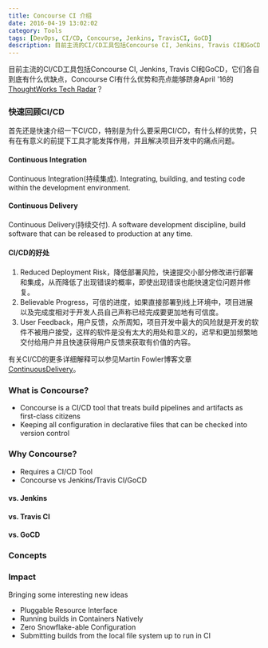 ```yaml
---
title: Concourse CI 介绍
date: 2016-04-19 13:02:02
category: Tools
tags: [DevOps, CI/CD, Concourse, Jenkins, TravisCI, GoCD]
description: 目前主流的CI/CD工具包括Concourse CI, Jenkins, Travis CI和GoCD，它们各自到底有什么优缺点，Concourse CI有什么优势和亮点能够跻身Tech Radar?
---
```


目前主流的CI/CD工具包括Concourse CI, Jenkins, Travis CI和GoCD，它们各自到底有什么优缺点，Concourse CI有什么优势和亮点能够跻身April '16的[ThoughtWorks Tech Radar](https://www.thoughtworks.com/radar/tools/concourse-ci)？

### 快速回顾CI/CD
首先还是快速介绍一下CI/CD，特别是为什么要采用CI/CD，有什么样的优势，只有在有意义的前提下工具才能发挥作用，并且解决项目开发中的痛点问题。

#### Continuous Integration
Continuous Integration(持续集成). Integrating, building, and testing code within the development environment.

#### Continuous Delivery
Continuous Delivery(持续交付). A software development discipline, build software that can be released to production at any time.

#### CI/CD的好处
1. Reduced Deployment Risk，降低部署风险，快速提交小部分修改进行部署和集成，从而降低了出现错误的概率，即使出现错误也能快速定位问题并修复。
2. Believable Progress，可信的进度，如果直接部署到线上环境中，项目进展以及完成度相对于开发人员自己声称已经完成要更加地有可信度。
3. User Feedback，用户反馈，众所周知，项目开发中最大的风险就是开发的软件不被用户接受，这样的软件是没有太大的用处和意义的，迟早和更加频繁地交付给用户并且快速获得用户反馈来获取有价值的内容。

有关CI/CD的更多详细解释可以参见Martin Fowler博客文章[ContinuousDelivery](http://martinfowler.com/bliki/ContinuousDelivery.html)。

### What is Concourse?

- Concourse is a CI/CD tool that treats build pipelines and artifacts as first-class citizens
- Keeping all configuration in declarative files that can be checked into version control

### Why Concourse?
- Requires a CI/CD Tool
- Concourse vs Jenkins/Travis CI/GoCD

#### vs. Jenkins


#### vs. Travis CI


#### vs. GoCD


### Concepts


### Impact
Bringing some interesting new ideas
- Pluggable Resource Interface
- Running builds in Containers Natively
- Zero Snowflake-able Configuration
- Submitting builds from the local file system up to run in CI